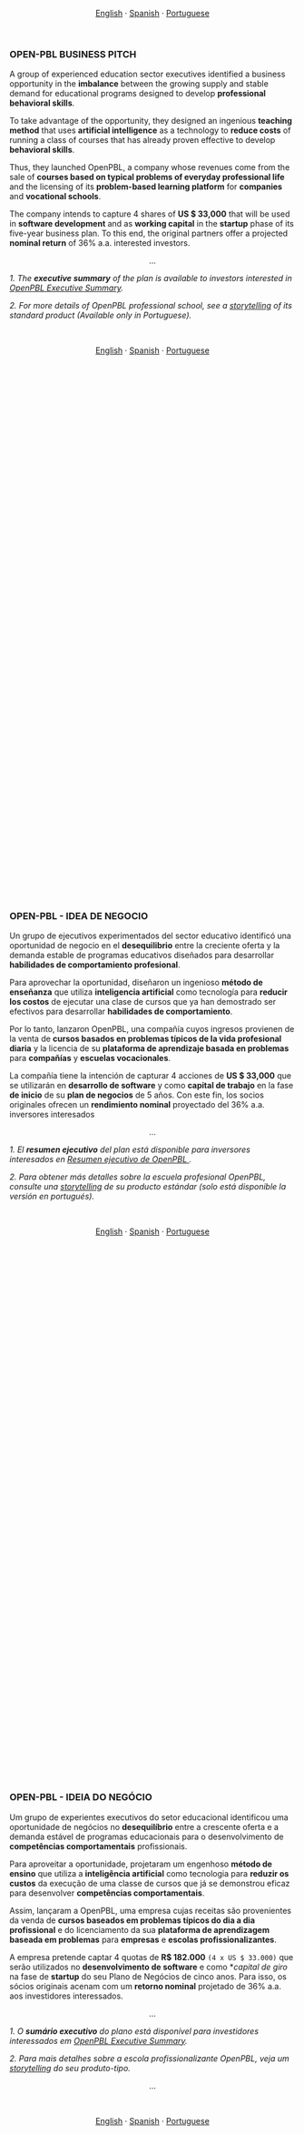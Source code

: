 <p align="center">    
    <a href="#english">English</a>
    ·
    <a href="#spanish">Spanish</a>
    ·
    <a href="#portuguese">Portuguese</a>
</p>

<a name="english"></a>
<br>

### OPEN-PBL BUSINESS PITCH 

A group of experienced education sector executives identified a business opportunity in the **imbalance** between the growing supply and stable demand for educational programs designed to develop **professional behavioral skills**.

To take advantage of the opportunity, they designed an ingenious **teaching method** that uses **artificial intelligence** as a technology to **reduce costs** of running a class of courses that has already proven effective to develop **behavioral skills**.

Thus, they launched OpenPBL, a company whose revenues come from the sale of **courses based on typical problems of everyday professional life** and the licensing of its **problem-based learning platform** for **companies** and **vocational schools**.

The company intends to capture 4 shares of **US $ 33,000** that will be used in **software development** and as **working capital** in the **startup** phase of its five-year business plan. To this end, the original partners offer a projected **nominal return** of 36% a.a. interested investors.

<p align = "center">
    ...
</p>

*1. The **executive summary** of the plan is available to investors interested in <a href="https://openpbl-school.github.io/InvestorRelations/NDA" target="_blank">OpenPBL Executive Summary</a>.*

*2. For more details of OpenPBL professional school, see a <a href="https://openpbl-school.github.io/Storytelling/#english" target="_blank">storytelling</a> of its standard product (Available only in Portuguese).*

<br>
<p align="center">    
    <a href="#english">English</a>
    ·
    <a href="#spanish">Spanish</a>
    ·
    <a href="#portuguese">Portuguese</a>
</p>

## <br>
<br><br><br><br><br><br><br><br><br><br><br><br><br><br><br><br><br><br><br><br><br><br><br><br><br>
<br><br><br><br><br><br><br><br><br><br><br><br><br><br><br><br><br><br><br><br><br><br><br><br><br>


<a name="spanish"></a> 
<br>

### OPEN-PBL - IDEA DE NEGOCIO

Un grupo de ejecutivos experimentados del sector educativo identificó una oportunidad de negocio en el **desequilibrio** entre la creciente oferta y la demanda estable de programas educativos diseñados para desarrollar **habilidades de comportamiento profesional**.

Para aprovechar la oportunidad, diseñaron un ingenioso **método de enseñanza** que utiliza **inteligencia artificial** como tecnología para **reducir los costos** de ejecutar una clase de cursos que ya han demostrado ser efectivos para desarrollar **habilidades de comportamiento**.

Por lo tanto, lanzaron OpenPBL, una compañía cuyos ingresos provienen de la venta de **cursos basados en problemas típicos de la vida profesional diaria** y la licencia de su **plataforma de aprendizaje basada en problemas** para **compañías** y **escuelas vocacionales**.

La compañía tiene la intención de capturar 4 acciones de **US $ 33,000** que se utilizarán en **desarrollo de software** y como **capital de trabajo** en la fase **de inicio** de su **plan de negocios** de 5 años. Con este fin, los socios originales ofrecen un **rendimiento nominal** proyectado del 36% a.a. inversores interesados

<p align = "center">
    ...
</p>

*1. El **resumen ejecutivo** del plan está disponible para inversores interesados en <a href="https://openpbl-school.github.io/InvestorRelations/NDA" target="_blank"> Resumen ejecutivo de OpenPBL </a>.*

*2. Para obtener más detalles sobre la escuela profesional OpenPBL, consulte una <a href="https://openpbl-school.github.io/Storytelling/#spanish" target="_blank">storytelling</a> de su producto estándar (solo está disponible la versión en portugués).*

<br>
<p align="center">    
    <a href="#english">English</a>
    ·
    <a href="#spanish">Spanish</a>
    ·
    <a href="#portuguese">Portuguese</a>
</p>

## <br>
<br><br><br><br><br><br><br><br><br><br><br><br><br><br><br><br><br><br><br><br><br><br><br><br><br>
<br><br><br><br><br><br><br><br><br><br><br><br><br><br><br><br><br><br><br><br><br><br><br><br><br>


<a name="portuguese"></a> 
<br>

### OPEN-PBL - IDEIA DO NEGÓCIO

Um grupo de experientes executivos do setor educacional identificou uma oportunidade de negócios no **desequilíbrio** entre a crescente oferta e a demanda estável de programas educacionais para o desenvolvimento de **competências comportamentais** profissionais. 

Para aproveitar a oportunidade, projetaram um engenhoso **método de ensino** que utiliza a **inteligência artificial** como tecnologia para **reduzir os custos** da execução de uma classe de cursos que já se demonstrou eficaz para desenvolver **competências comportamentais**.

Assim, lançaram a OpenPBL, uma empresa cujas receitas são provenientes da venda de **cursos baseados em problemas típicos do dia a dia profissional** e do licenciamento da sua **plataforma de aprendizagem baseada em problemas** para **empresas** e **escolas profissionalizantes**.

A empresa pretende captar 4 quotas de **R$ 182.000** `(4 x US $ 33.000)` que serão utilizados no **desenvolvimento de software** e como **capital de giro* na fase de **startup** do seu Plano de Negócios de cinco anos. Para isso, os sócios originais acenam com um **retorno nominal** projetado de 36% a.a. aos investidores interessados. 

<p align="center">    
    ... 
</p>  
    
*1. O **sumário executivo** do plano está disponível para investidores interessados em <a href="https://openpbl-school.github.io/InvestorRelations/NDA" target="_blank">OpenPBL Executive Summary</a>.*

*2. Para mais detalhes sobre a escola profissionalizante OpenPBL, veja um <a href="https://openpbl-school.github.io/Storytelling/#portuguese" target="_blank">storytelling</a> do seu produto-tipo.* <br>

<p align="center">    
... 
</p> 

<br>
<p align="center">    
    <a href="#english">English</a>
    ·
    <a href="#spanish">Spanish</a>
    ·
    <a href="#portuguese">Portuguese</a>
</p>

## <br>

